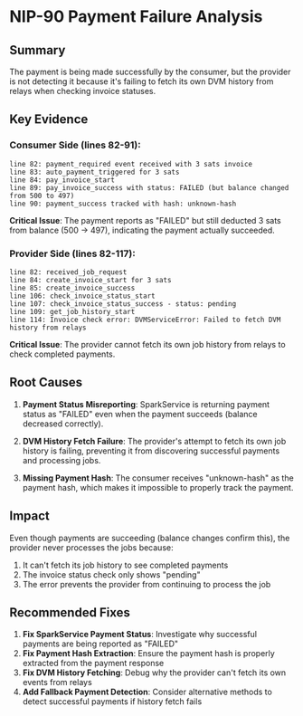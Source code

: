 # NIP-90 Payment Failure Analysis

## Summary
The payment is being made successfully by the consumer, but the provider is not detecting it because it's failing to fetch its own DVM history from relays when checking invoice statuses.

## Key Evidence

### Consumer Side (lines 82-91):
```
line 82: payment_required event received with 3 sats invoice
line 83: auto_payment_triggered for 3 sats
line 84: pay_invoice_start
line 89: pay_invoice_success with status: FAILED (but balance changed from 500 to 497)
line 90: payment_success tracked with hash: unknown-hash
```

**Critical Issue**: The payment reports as "FAILED" but still deducted 3 sats from balance (500 → 497), indicating the payment actually succeeded.

### Provider Side (lines 82-117):
```
line 82: received_job_request
line 84: create_invoice_start for 3 sats
line 85: create_invoice_success
line 106: check_invoice_status_start
line 107: check_invoice_status_success - status: pending
line 109: get_job_history_start
line 114: Invoice check error: DVMServiceError: Failed to fetch DVM history from relays
```

**Critical Issue**: The provider cannot fetch its own job history from relays to check completed payments.

## Root Causes

1. **Payment Status Misreporting**: SparkService is returning payment status as "FAILED" even when the payment succeeds (balance decreased correctly).

2. **DVM History Fetch Failure**: The provider's attempt to fetch its own job history is failing, preventing it from discovering successful payments and processing jobs.

3. **Missing Payment Hash**: The consumer receives "unknown-hash" as the payment hash, which makes it impossible to properly track the payment.

## Impact

Even though payments are succeeding (balance changes confirm this), the provider never processes the jobs because:
1. It can't fetch its job history to see completed payments
2. The invoice status check only shows "pending" 
3. The error prevents the provider from continuing to process the job

## Recommended Fixes

1. **Fix SparkService Payment Status**: Investigate why successful payments are being reported as "FAILED"
2. **Fix Payment Hash Extraction**: Ensure the payment hash is properly extracted from the payment response
3. **Fix DVM History Fetching**: Debug why the provider can't fetch its own events from relays
4. **Add Fallback Payment Detection**: Consider alternative methods to detect successful payments if history fetch fails